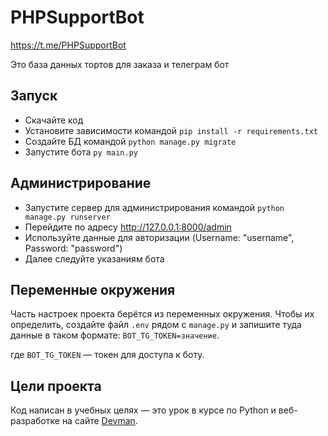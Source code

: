 # PHPSupportBot
https://t.me/PHPSupportBot

Это база данных тортов для заказа и телеграм бот

## Запуск

- Скачайте код
- Установите зависимости командой `pip install -r requirements.txt`
- Создайте БД командой `python manage.py migrate`
- Запустите бота `py main.py`

## Администрирование
- Запустите сервер для администрирования командой `python manage.py runserver`
- Перейдите по адресу http://127.0.0.1:8000/admin
- Используйте данные для авторизации (Username: "username", Password: "password")
- Далее следуйте указаниям бота

## Переменные окружения

Часть настроек проекта берётся из переменных окружения. Чтобы их определить, создайте файл `.env` рядом с `manage.py` и 
запишите туда данные в таком формате: `BOT_TG_TOKEN=значение`.

где `BOT_TG_TOKEN` — токен для доступа к боту.

## Цели проекта

Код написан в учебных целях — это урок в курсе по Python и веб-разработке на сайте [Devman](https://dvmn.org).
 